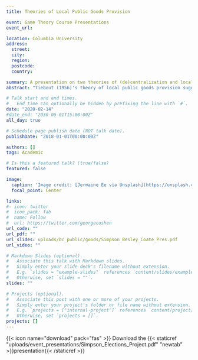 ```yaml
---
title: Theories of Local Public Goods Provision

event: Game Theory Course Presentations
event_url: 

location: Columbia University
address:
  street:
  city:
  region:
  postcode:
  country: 

summary: A presentation on two theories of (de)centralization and local public goods provision.
abstract: "Tiebout (1956)'s theory of local public goods provision suggests that decentralized municipal competition leads to an optimal goods provision. However, when Tiebout's strong theoretical assumptions are relaxed, final allocations are subject to a variety of inefficiencies. This presentation covers Oates (1972) and Besley and Coate (2003) to explore coordination failures, preference matching failures, uncertainty, misallocation, and strategic delegation in the context of decentralized and centralized public goods provision."

# Talk start and end times.
#   End time can optionally be hidden by prefixing the line with `#`.
date: "2020-02-14"
#date_end: "2030-06-01T15:00:00Z"
all_day: true

# Schedule page publish date (NOT talk date).
publishDate: "2018-01-01T00:00:00Z"

authors: []
tags: Academic

# Is this a featured talk? (true/false)
featured: false

image:
  caption: 'Image credit: [Jermaine Ee via Unsplash](https://unsplash.com/photos/A2CChTZvzTE)'
  focal_point: Center

links:
#- icon: twitter
#  icon_pack: fab
#  name: Follow
#  url: https://twitter.com/georgecushen
url_code: ""
url_pdf: ""
url_slides: uploads/bc_public/goods/Simpson_Besley_Coate_Pres.pdf
url_video: ""

# Markdown Slides (optional).
#   Associate this talk with Markdown slides.
#   Simply enter your slide deck's filename without extension.
#   E.g. `slides = "example-slides"` references `content/slides/example-slides.md`.
#   Otherwise, set `slides = ""`.
slides: ""

# Projects (optional).
#   Associate this post with one or more of your projects.
#   Simply enter your project's folder or file name without extension.
#   E.g. `projects = ["internal-project"]` references `content/project/deep-learning/index.md`.
#   Otherwise, set `projects = []`.
projects: []
---
```


{{< icon name="download" pack="fas" >}} Download the {{< staticref "uploads/event_presentations/Simpson_Elections_Project.pdf" "newtab" >}}presentation{{< /staticref >}}

